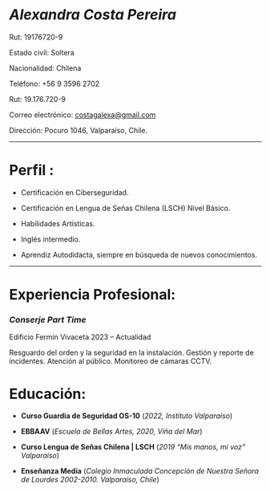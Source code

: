 # *Alexandra Costa Pereira*

Rut: 19176720-9

Estado civil: Soltera

Nacionalidad: Chilena

Teléfono: +56 9 3596 2702  

Rut: 19.176.720-9

Correo electrónico: costagalexa@gmail.com

Dirección: Pocuro 1046, Valparaíso, Chile.

---


# Perfil :
- Certificación en Ciberseguridad.

- Certificación en Lengua de Señas Chilena (LSCH) Nivel Básico.

- Habilidades Artísticas.

- Inglés intermedio.

- Aprendiz Autodidacta, siempre en búsqueda de nuevos conocimientos.

---

# Experiencia Profesional:
 
 ### *Conserje Part Time*  
Edificio Fermín Vivaceta 2023 – Actualidad 

 Resguardo del orden y la seguridad en la instalación. Gestión y reporte de incidentes.    Atención al público. Monitoreo de cámaras CCTV.


# Educación:

- **Curso Guardia de Seguridad OS-10** (*2022, Instituto Valparaíso*)

- **EBBAAV** (*Escuela de Bellas Artes, 2020, Viña del Mar*)

- **Curso Lengua de Señas Chilena | LSCH** (*2019
         “Mis manos, mi voz” Valparaíso*) 

- **Enseñanza Media** (*Colegio Inmaculada Concepción de Nuestra Señora de Lourdes 2002-2010.  Valparaíso, Chile*)















